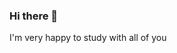 ### Hi there 👋

<!--
Hi, my name is Tahiriniaina RAMANANDRAIBE

- 🔭 I'm currently studying with SAYNA academic School
- 🌱 I'm currently learning all things about development and speficialy how to learn it.
- 👯 I'm looking to collaborate on many projects to see all the methodoly development all the world.
- 📫 How to reach me: niainat0258@gmail.com
--> I'm very happy to study with all of you

